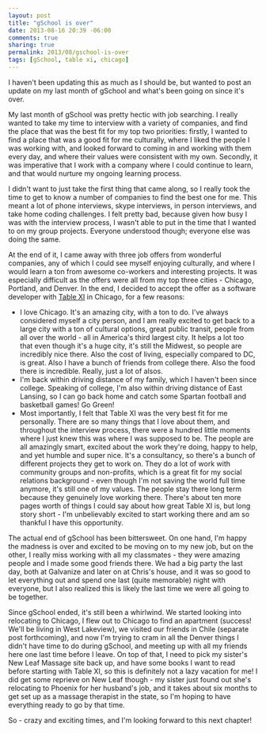 ```yaml
---
layout: post
title: "gSchool is over"
date: 2013-08-16 20:39 -06:00
comments: true
sharing: true
permalink: 2013/08/gschool-is-over
tags: [gSchool, table xi, chicago]
---
```


I haven't been updating this as much as I should be, but wanted to post an update on my last month of gSchool and what's been going on since it's over.

My last month of gSchool was pretty hectic with job searching.  I really wanted to take my time to interview with a variety of companies, and find the place that was the best fit for my top two priorities: firstly, I wanted to find a place that was a good fit for me culturally, where I liked the people I was working with, and looked forward to coming in and working with them every day, and where their values were consistent with my own.  Secondly, it was imperative that I work with a company where I could continue to learn, and that would nurture my ongoing learning process.

I didn't want to just take the first thing that came along, so I really took the time to get to know a number of companies to find the best one for me.  This meant a lot of phone interviews, skype interviews, in person interviews, and take home coding challenges.  I felt pretty bad, because given how busy I was with the interview process, I wasn't able to put in the time that I wanted to on my group projects.  Everyone understood though; everyone else was doing the same.

At the end of it, I came away with three job offers from wonderful companies, any of which I could see myself enjoying culturally, and where I would learn a ton from awesome co-workers and interesting projects.  It was especially difficult as the offers were all from my top three cities - Chicago, Portland, and Denver.  In the end, I decided to accept the offer as a software developer with [Table XI](http://www.tablexi.com) in Chicago, for a few reasons:

* I love Chicago.  It's an amazing city, with a ton to do.  I've always considered myself a city person, and I am really excited to get back to a large city with a ton of cultural options, great public transit, people from all over the world - all in America's third largest city.  It helps a lot too that even though it's a huge city, it's still the Midwest, so people are incredibly nice there.  Also the cost of living, especially compared to DC, is great.  Also I have a bunch of friends from college there.  Also the food there is incredible.  Really, just a lot of alsos.
* I'm back within driving distance of my family, which I haven't been since college.  Speaking of college, I'm also within driving distance of East Lansing, so I can go back home and catch some Spartan football and basketball games!  Go Green!
* Most importantly, I felt that Table XI was the very best fit for me personally.  There are so many things that I love about them, and throughout the interview process, there were a hundred little moments where I just knew this was where I was supposed to be.  The people are all amazingly smart, excited about the work they're doing, happy to help, and yet humble and super nice.  It's a consultancy, so there's a bunch of different projects they get to work on.  They do a lot of work with community groups and non-profits, which is a great fit for my social relations background - even though I'm not saving the world full time anymore, it's still one of my values.  The people stay there long term because they genuinely love working there.  There's about ten more pages worth of things I could say about how great Table XI is, but long story short - I'm unbelievably excited to start working there and am so thankful I have this opportunity.

The actual end of gSchool has been bittersweet.  On one hand, I'm happy the madness is over and excited to be moving on to my new job, but on the other, I really miss working with all my classmates - they were amazing people and I made some good friends there.  We had a big party the last day, both at Galvanize and later on at Chris's house, and it was so good to let everything out and spend one last (quite memorable) night with everyone, but I also realized this is likely the last time we were all going to be together.

Since gSchool ended, it's still been a whirlwind.  We started looking into relocating to Chicago, I flew out to Chicago to find an apartment (success!  We'll be living in West Lakeview), we visited our friends in Chile (separate post forthcoming), and now I'm trying to cram in all the Denver things I didn't have time to do during gSchool, and meeting up with all my friends here one last time before I leave.  On top of that, I need to pick my sister's New Leaf Massage site back up, and have some books I want to read before starting with Table XI, so this is definitely not a lazy vacation for me!  I did get some reprieve on New Leaf though - my sister just found out she's relocating to Phoenix for her husband's job, and it takes about six months to get set up as a massage therapist in the state, so I'm hoping to have everything ready to go by that time.

So - crazy and exciting times, and I'm looking forward to this next chapter!
